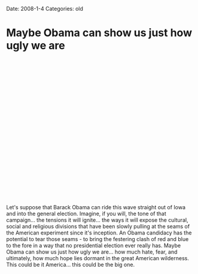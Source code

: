 Date: 2008-1-4
Categories: old

# Maybe Obama can show us just how ugly we are

<object width="425" height="373"><param name="movie" value="http://www.youtube.com/v/yqoFwZUp5vc&rel=1&border=1"></param><param name="wmode" value="transparent"></param><embed src="http://www.youtube.com/v/yqoFwZUp5vc&rel=1&border=1" type="application/x-shockwave-flash" wmode="transparent" width="425" height="373"></embed></object>

Let's suppose that Barack Obama can ride this wave straight out of Iowa and into the general election.  Imagine, if you will, the tone of that campaign... the tensions it will ignite... the ways it will expose the cultural, social and religious divisions that have been slowly pulling at the seams of the American experiment since it's inception.  An Obama candidacy has the potential to tear those seams - to bring the festering clash of red and blue to the fore in a way that no presidential election ever really has.  Maybe Obama can show us just how ugly we are... how much hate, fear, and ultimately, how much hope lies dormant in the great American wilderness. This could be it America... this could be the big one.
